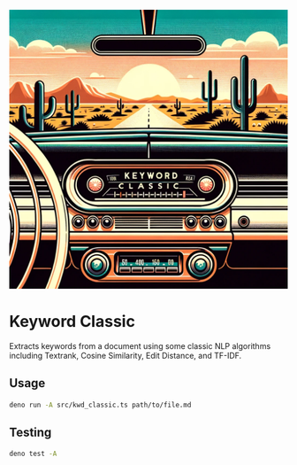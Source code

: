 ![Illustration of a retro car's dashboard. The radio dial is turned to a station labeled 'Keyword Classic'. The scene outside the car window reveals a vast desert landscape, cacti, and a setting sun, reminiscent of classic road trip adventures. DALL-E 3](./dashboard.png)

# Keyword Classic

Extracts keywords from a document using some classic NLP algorithms including Textrank, Cosine Similarity, Edit Distance, and TF-IDF.

## Usage

```sh
deno run -A src/kwd_classic.ts path/to/file.md
```

## Testing

```sh
deno test -A
```
